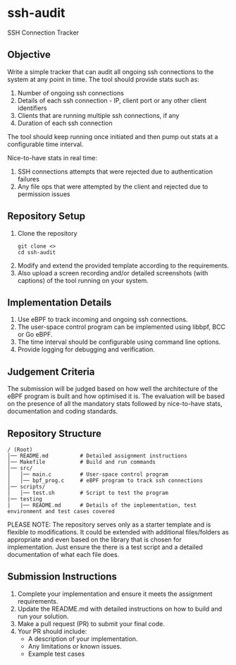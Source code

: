 # ssh-audit
SSH Connection Tracker

Objective
---------

Write a simple tracker that can audit all ongoing ssh connections to the system at any point in time. 
The tool should provide stats such as:
1. Number of ongoing ssh connections
2. Details of each ssh connection - IP, client port or any other client identifiers
3. Clients that are running multiple ssh connections, if any
4. Duration of each ssh connection

The tool should keep running once initiated and then pump out stats at a configurable time interval.

Nice-to-have stats in real time:
1. SSH connections attempts that were rejected due to authentication failures
2. Any file ops that were attempted by the client and rejected due to permission issues


Repository Setup
----------------

1. Clone the repository
   ```
   git clone <>
   cd ssh-audit
   ```
2. Modify and extend the provided template according to the requirements.
3. Also upload a screen recording and/or detailed screenshots (with captions) of the tool running on your system.

Implementation Details
----------------------

1. Use eBPF to track incoming and ongoing ssh connections.
2. The user-space control program can be implemented using libbpf, BCC or Go eBPF.
3. The time interval should be configurable using command line options.
4. Provide logging for debugging and verification.

Judgement Criteria
------------------

The submission will be judged based on how well the architecture of the eBPF program is built and how optimised it is. The evaluation will be based on the presence of all the mandatory stats followed by nice-to-have stats, documentation and coding standards.

Repository Structure
--------------------

```
/ (Root)
│── README.md          # Detailed assignment instructions
│── Makefile           # Build and run commands
│── src/
│   │── main.c         # User-space control program
│   │── bpf_prog.c     # eBPF program to track ssh connections
│── scripts/
│   │── test.sh        # Script to test the program
|── testing
|   |── README.md      # Details of the implementation, test environment and test cases covered
```

PLEASE NOTE: The repository serves only as a starter template and is flexible to modifications. It could be extended with additional files/folders as appropriate and even based on the library that is chosen for implementation. 
Just ensure the there is a test script and a detailed documentation of what each file does.


Submission Instructions
-----------------------

1. Complete your implementation and ensure it meets the assignment requirements.
2. Update the README.md with detailed instructions on how to build and run your solution.
3. Make a pull request (PR) to submit your final code.
4. Your PR should include:
   - A description of your implementation.
   - Any limitations or known issues.
   - Example test cases


